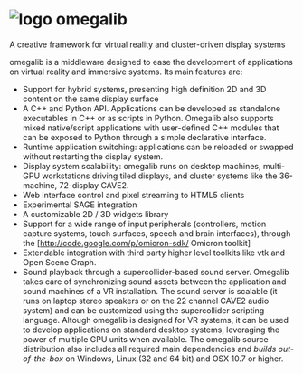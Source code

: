 ![logo](https://code.google.com/p/omegalib/logo?cct=1370642046) omegalib
========
A creative framework for virtual reality and cluster-driven display systems

omegalib is a middleware designed to ease the development of applications on virtual reality and immersive systems. Its main features are:
 * Support for hybrid systems, presenting high definition 2D and 3D content on the same display surface
 * A C++ and Python API. Applications can be developed as standalone executables in C++ or as scripts in Python. Omegalib also supports mixed native/script applications with user-defined C++ modules that can be exposed to Python through a simple declarative interface.
 * Runtime application switching: applications can be reloaded or swapped without restarting the display system.
 * Display system scalability: omegalib runs on desktop machines, multi-GPU workstations driving tiled displays, and cluster systems like the 36-machine, 72-display CAVE2.
 * Web interface control and pixel streaming to HTML5 clients
 * Experimental SAGE integration
 * A customizable 2D / 3D widgets library
 * Support for a wide range of input peripherals (controllers, motion capture systems, touch surfaces, speech and brain interfaces), through the [http://code.google.com/p/omicron-sdk/ Omicron toolkit]
 * Extendable integration with third party higher level toolkits like vtk and Open Scene Graph.
 * Sound playback through a supercollider-based sound server. Omegalib takes care of synchronizing sound assets between the application and sound machines of a VR installation. The sound server is scalable (it runs on laptop stereo speakers or on the 22 channel CAVE2 audio system) and can be customized using the supercollider scripting language.
Altough omegalib is designed for VR systems, it can be used to develop applications on standard desktop systems, leveraging the power of multiple GPU units when available.
The omegalib source distribution also includes all required main dependencies and *builds out-of-the-box* on Windows, Linux (32 and 64 bit) and OSX 10.7 or higher.
